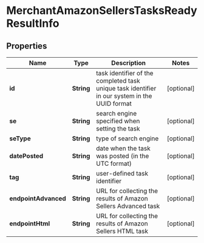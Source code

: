 # MerchantAmazonSellersTasksReadyResultInfo


## Properties

| Name | Type | Description | Notes |
|------------ | ------------- | ------------- | -------------|
**id** | **String** | task identifier of the completed task<br>unique task identifier in our system in the UUID format |[optional]|
**se** | **String** | search engine specified when setting the task |[optional]|
**seType** | **String** | type of search engine |[optional]|
**datePosted** | **String** | date when the task was posted (in the UTC format) |[optional]|
**tag** | **String** | user-defined task identifier |[optional]|
**endpointAdvanced** | **String** | URL for collecting the results of Amazon Sellers Advanced task |[optional]|
**endpointHtml** | **String** | URL for collecting the results of Amazon Sellers HTML task |[optional]|